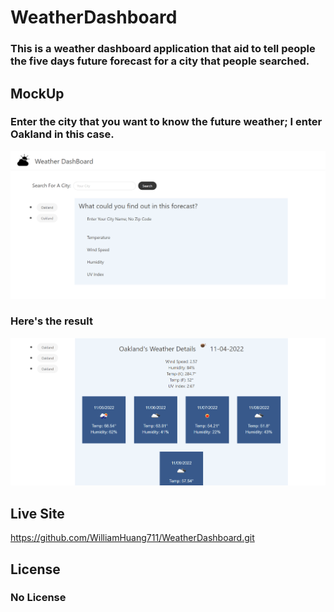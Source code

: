 # WeatherDashboard

### This is a weather dashboard application that aid to tell people the five days future forecast for a city that people searched.

## MockUp

### Enter the city that you want to know the future weather; I enter Oakland in this case.
<img src='assets\1.png'>

### Here's the result
<img src='assets\2.png'>

## Live Site

https://github.com/WilliamHuang711/WeatherDashboard.git


## License
### No License